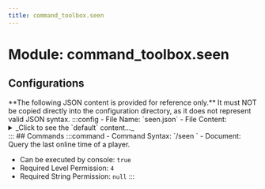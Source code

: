 ```yaml
---
title: command_toolbox.seen
---
```



# Module: command_toolbox.seen

## Configurations
<Admonition type="warning" icon="" title="">
**The following JSON content is provided for reference only.**
It must NOT be copied directly into the configuration directory, as it does not represent valid JSON syntax.
</Admonition>
:::config
- File Name: `seen.json`
- File Content: 
<details>

<summary>_Click to see the `default` content..._</summary>

```json showLineNumbers title="config/fuji/modules/command_toolbox/seen/seen.json"
{
  "player2seen": {}
}
```
</details>
:::
## Commands
:::command
- Command Syntax: `/seen <OfflinePlayerName playerName>`
- Document:   Query the last online time of a player.


- Can be executed by console: `true`
- Required Level Permission: `4`
- Required String Permission: `null`
:::
